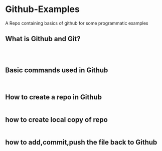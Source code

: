 # Github-Examples
A Repo containing basics of github for some programmatic examples
## What is Github and Git?
```sh




```
## Basic commands used in Github
```sh



```

## How to create a repo in Github 
```sh


```
## how to create local copy of repo
```sh


```
## how to add,commit,push the file back to Github
```sh



```

```sh



```

```sh



```
